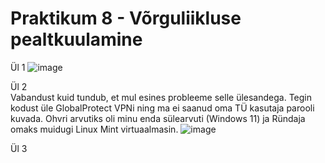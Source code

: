 # Praktikum 8 - Võrguliikluse pealtkuulamine  

Ül 1
![image](https://github.com/JuhanPauklin/AndmeturbePraktikumid/assets/90179916/6109f9fd-75f7-4895-8807-600111875497)

Ül 2  
Vabandust kuid tundub, et mul esines probleeme selle ülesandega. Tegin kodust üle GlobalProtect VPNi ning ma ei saanud oma TÜ kasutaja parooli kuvada. Ohvri arvutiks oli minu enda sülearvuti (Windows 11) ja Ründaja omaks muidugi Linux Mint virtuaalmasin.
![image](https://github.com/JuhanPauklin/AndmeturbePraktikumid/assets/90179916/e2f302f2-99d0-468d-a135-b984b5f0d8ff)

Ül 3
